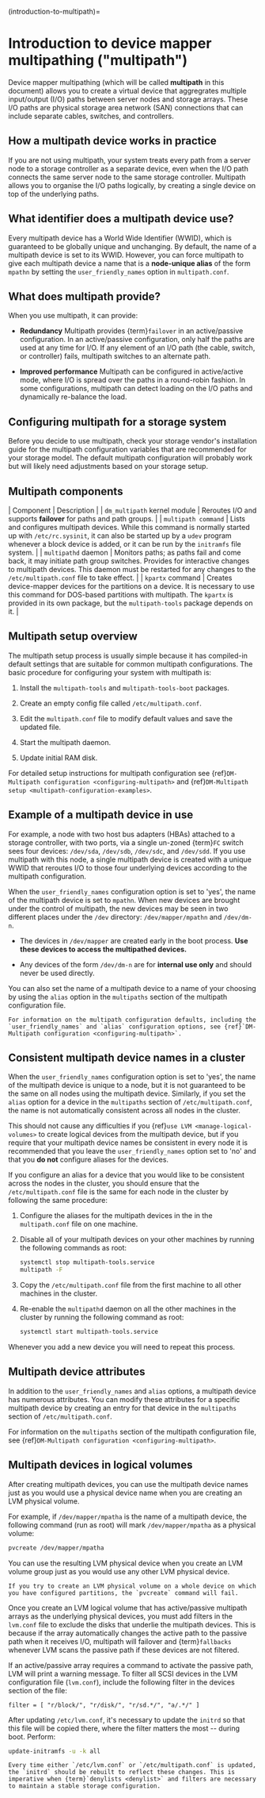 (introduction-to-multipath)=
# Introduction to device mapper multipathing ("multipath")

Device mapper multipathing (which will be called **multipath** in this document) allows you to create a virtual device that aggregrates multiple input/output (I/O) paths between server nodes and storage arrays. These I/O paths are physical storage area network (SAN) connections that can include separate cables, switches, and controllers.

## How a multipath device works in practice

If you are not using multipath, your system treats every path from a server node to a storage controller as a separate device, even when the I/O path connects the same server node to the same storage controller. Multipath allows you to organise the I/O paths logically, by creating a single device on top of the underlying paths.

## What identifier does a multipath device use?

Every multipath device has a World Wide Identifier (WWID), which is guaranteed to be globally unique and unchanging. By default, the name of a multipath device is set to its WWID. However, you can force multipath to give each multipath device a name that is a **node-unique alias** of the form `mpathn` by setting the `user_friendly_names` option in `multipath.conf`.

## What does multipath provide?

When you use multipath, it can provide:

- **Redundancy**
  Multipath provides {term}`failover` in an active/passive configuration. In an active/passive configuration, only half the paths are used at any time for I/O. If any element of an I/O path (the cable, switch, or controller) fails, multipath switches to an alternate path.

- **Improved performance**
  Multipath can be configured in active/active mode, where I/O is spread over the paths in a round-robin fashion. In some configurations, multipath can detect loading on the I/O paths and dynamically re-balance the load.

## Configuring multipath for a storage system

Before you decide to use multipath, check your storage vendor's installation guide for the multipath configuration variables that are recommended for your storage model. The default multipath configuration will probably work but will likely need adjustments based on your storage setup.

## Multipath components

| Component | Description |
| `dm_multipath` kernel module | Reroutes I/O and supports **failover** for paths and path groups. |
| `multipath command` | Lists and configures multipath devices. While this command is normally started up with `/etc/rc.sysinit`, it can also be started up by a `udev` program whenever a block device is added, or it can be run by the `initramfs` file system. |
| `multipathd` daemon | Monitors paths; as paths fail and come back, it may initiate path group switches. Provides for interactive changes to multipath devices. This daemon must be restarted for any changes to the `/etc/multipath.conf` file to take effect. |
| `kpartx` command | Creates device-mapper devices for the partitions on a device. It is necessary to use this command for DOS-based partitions with multipath. The `kpartx` is provided in its own package, but the `multipath-tools` package depends on it.  |

## Multipath setup overview

The multipath setup process is usually simple because it has compiled-in default settings that are suitable for common multipath configurations. The basic procedure for configuring your system with multipath is:

1.  Install the `multipath-tools` and `multipath-tools-boot` packages.

2.  Create an empty config file called `/etc/multipath.conf`.

3.  Edit the `multipath.conf` file to modify default values and save the updated file.

4.  Start the multipath daemon.

5.  Update initial RAM disk.

For detailed setup instructions for multipath configuration see {ref}`DM-Multipath configuration <configuring-multipath>` and {ref}`DM-Multipath setup <multipath-configuration-examples>`.

## Example of a multipath device in use

For example, a node with two host bus adapters (HBAs) attached to a storage controller, with two ports, via a single un-zoned {term}`FC` switch sees four devices:  `/dev/sda`, `/dev/sdb`, `/dev/sdc`, and `/dev/sdd`. If you use multipath with this node, a single multipath device is created with a unique WWID that reroutes I/O to those four underlying devices according to the multipath configuration.

When the `user_friendly_names` configuration option is set to 'yes', the name of the multipath device is set to `mpathn`. When new devices are brought under the control of multipath, the new devices may be seen in two different places under the `/dev` directory: `/dev/mapper/mpathn` and `/dev/dm-n`.

- The devices in `/dev/mapper` are created early in the boot process. **Use these devices to access the multipathed devices.**

- Any devices of the form `/dev/dm-n` are for **internal use only** and should never be used directly.

You can also set the name of a multipath device to a name of your choosing by using the `alias` option in the `multipaths` section of the multipath configuration file.

```{seealso}
For information on the multipath configuration defaults, including the `user_friendly_names` and `alias` configuration options, see {ref}`DM-Multipath configuration <configuring-multipath>`.
```

## Consistent multipath device names in a cluster

When the `user_friendly_names` configuration option is set to 'yes', the name of the multipath device is unique to a node, but it is not guaranteed to be the same on all nodes using the multipath device. Similarly, if you set the `alias` option for a device in the `multipaths` section of `/etc/multipath.conf`, the name is not automatically consistent across all nodes in the cluster.

This should not cause any difficulties if you {ref}`use LVM <manage-logical-volumes>` to create logical devices from the multipath device, but if you require that your multipath device names be consistent in every node it is recommended that you leave the `user_friendly_names` option set to 'no' and that you **do not** configure aliases for the devices.

If you configure an alias for a device that you would like to be consistent across the nodes in the cluster, you should ensure that the `/etc/multipath.conf` file is the same for each node in the cluster by following the same procedure:

1. Configure the aliases for the multipath devices in the in the `multipath.conf` file on one machine.

2. Disable all of your multipath devices on your other machines by running the following commands as root:

   ```bash
   systemctl stop multipath-tools.service
   multipath -F
   ```

3. Copy the `/etc/multipath.conf` file from the first machine to all other machines in the cluster.

4. Re-enable the `multipathd` daemon on all the other machines in the cluster by running the following command as root:

   ```bash
   systemctl start multipath-tools.service
   ```

Whenever you add a new device you will need to repeat this process.

## Multipath device attributes

In addition to the `user_friendly_names` and `alias` options, a multipath device has numerous attributes. You can modify these attributes for a specific multipath device by creating an entry for that device in the `multipaths` section of `/etc/multipath.conf`.

For information on the `multipaths` section of the multipath configuration file, see {ref}`DM-Multipath configuration <configuring-multipath>`.

## Multipath devices in logical volumes

After creating multipath devices, you can use the multipath device names just as you would use a physical device name when you are creating an LVM physical volume.

For example, if `/dev/mapper/mpatha` is the name of a multipath device, the following command (run as root) will mark `/dev/mapper/mpatha` as a physical volume:

```bash
pvcreate /dev/mapper/mpatha
```

You can use the resulting LVM physical device when you create an LVM volume group just as you would use any other LVM physical device.

```{note}
If you try to create an LVM physical volume on a whole device on which you have configured partitions, the `pvcreate` command will fail.
```

Once you create an LVM logical volume that has active/passive multipath arrays as the underlying physical devices, you must add filters in the `lvm.conf` file to exclude the disks that underlie the multipath devices. This is because if the array automatically changes the active path to the passive path when it receives I/O, multipath will failover and {term}`fallbacks` whenever LVM scans the passive path if these devices are not filtered.

If an active/passive array requires a command to activate the passive path, LVM will print a warning message. To filter all SCSI devices in the LVM configuration file (`lvm.conf`), include the following filter in the devices section of the file:

```text
filter = [ "r/block/", "r/disk/", "r/sd.*/", "a/.*/" ]
```

After updating `/etc/lvm.conf`, it's necessary to update the `initrd` so that this file will be copied there, where the filter matters the most -- during boot. Perform:

```bash
update-initramfs -u -k all
```

```{note}
Every time either `/etc/lvm.conf` or `/etc/multipath.conf` is updated, the `initrd` should be rebuilt to reflect these changes. This is imperative when {term}`denylists <denylist>` and filters are necessary to maintain a stable storage configuration.
```

